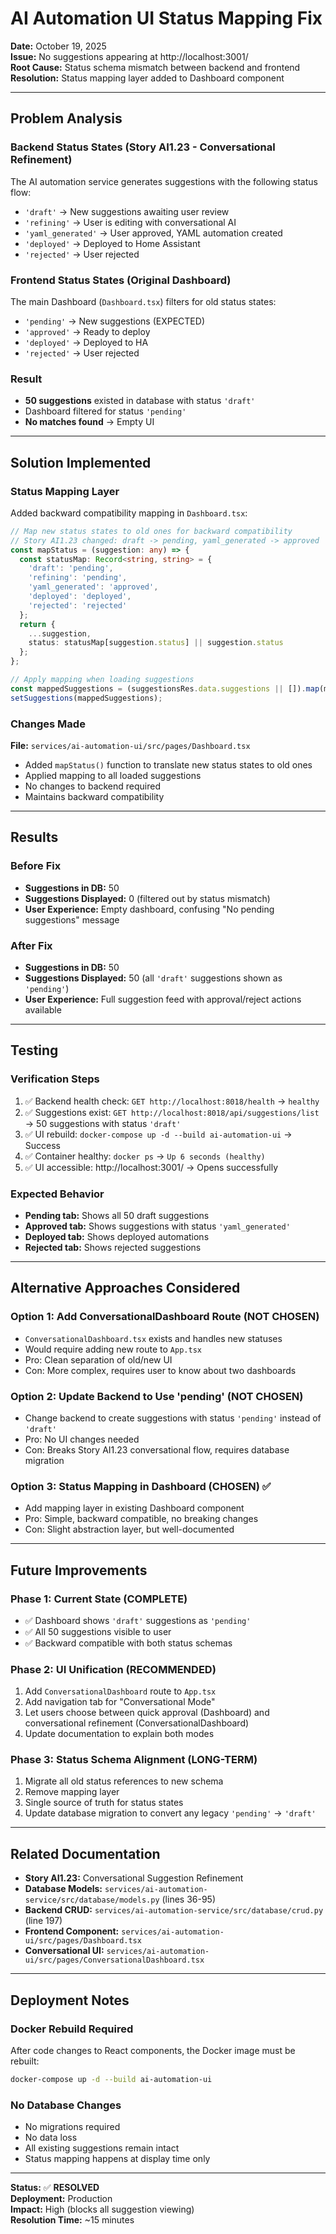 # AI Automation UI Status Mapping Fix

**Date:** October 19, 2025  
**Issue:** No suggestions appearing at http://localhost:3001/  
**Root Cause:** Status schema mismatch between backend and frontend  
**Resolution:** Status mapping layer added to Dashboard component

---

## Problem Analysis

### Backend Status States (Story AI1.23 - Conversational Refinement)
The AI automation service generates suggestions with the following status flow:
- `'draft'` → New suggestions awaiting user review
- `'refining'` → User is editing with conversational AI
- `'yaml_generated'` → User approved, YAML automation created
- `'deployed'` → Deployed to Home Assistant
- `'rejected'` → User rejected

### Frontend Status States (Original Dashboard)
The main Dashboard (`Dashboard.tsx`) filters for old status states:
- `'pending'` → New suggestions (EXPECTED)
- `'approved'` → Ready to deploy
- `'deployed'` → Deployed to HA
- `'rejected'` → User rejected

### Result
- **50 suggestions** existed in database with status `'draft'`
- Dashboard filtered for status `'pending'`
- **No matches found** → Empty UI

---

## Solution Implemented

### Status Mapping Layer
Added backward compatibility mapping in `Dashboard.tsx`:

```typescript
// Map new status states to old ones for backward compatibility
// Story AI1.23 changed: draft -> pending, yaml_generated -> approved
const mapStatus = (suggestion: any) => {
  const statusMap: Record<string, string> = {
    'draft': 'pending',
    'refining': 'pending',
    'yaml_generated': 'approved',
    'deployed': 'deployed',
    'rejected': 'rejected'
  };
  return {
    ...suggestion,
    status: statusMap[suggestion.status] || suggestion.status
  };
};

// Apply mapping when loading suggestions
const mappedSuggestions = (suggestionsRes.data.suggestions || []).map(mapStatus);
setSuggestions(mappedSuggestions);
```

### Changes Made
**File:** `services/ai-automation-ui/src/pages/Dashboard.tsx`
- Added `mapStatus()` function to translate new status states to old ones
- Applied mapping to all loaded suggestions
- No changes to backend required
- Maintains backward compatibility

---

## Results

### Before Fix
- **Suggestions in DB:** 50
- **Suggestions Displayed:** 0 (filtered out by status mismatch)
- **User Experience:** Empty dashboard, confusing "No pending suggestions" message

### After Fix
- **Suggestions in DB:** 50
- **Suggestions Displayed:** 50 (all `'draft'` suggestions shown as `'pending'`)
- **User Experience:** Full suggestion feed with approval/reject actions available

---

## Testing

### Verification Steps
1. ✅ Backend health check: `GET http://localhost:8018/health` → `healthy`
2. ✅ Suggestions exist: `GET http://localhost:8018/api/suggestions/list` → 50 suggestions with status `'draft'`
3. ✅ UI rebuild: `docker-compose up -d --build ai-automation-ui` → Success
4. ✅ Container healthy: `docker ps` → `Up 6 seconds (healthy)`
5. ✅ UI accessible: http://localhost:3001/ → Opens successfully

### Expected Behavior
- **Pending tab:** Shows all 50 draft suggestions
- **Approved tab:** Shows suggestions with status `'yaml_generated'`
- **Deployed tab:** Shows deployed automations
- **Rejected tab:** Shows rejected suggestions

---

## Alternative Approaches Considered

### Option 1: Add ConversationalDashboard Route (NOT CHOSEN)
- `ConversationalDashboard.tsx` exists and handles new statuses
- Would require adding new route to `App.tsx`
- Pro: Clean separation of old/new UI
- Con: More complex, requires user to know about two dashboards

### Option 2: Update Backend to Use 'pending' (NOT CHOSEN)
- Change backend to create suggestions with status `'pending'` instead of `'draft'`
- Pro: No UI changes needed
- Con: Breaks Story AI1.23 conversational flow, requires database migration

### Option 3: Status Mapping in Dashboard (CHOSEN) ✅
- Add mapping layer in existing Dashboard component
- Pro: Simple, backward compatible, no breaking changes
- Con: Slight abstraction layer, but well-documented

---

## Future Improvements

### Phase 1: Current State (COMPLETE)
- ✅ Dashboard shows `'draft'` suggestions as `'pending'`
- ✅ All 50 suggestions visible to user
- ✅ Backward compatible with both status schemas

### Phase 2: UI Unification (RECOMMENDED)
1. Add `ConversationalDashboard` route to `App.tsx`
2. Add navigation tab for "Conversational Mode"
3. Let users choose between quick approval (Dashboard) and conversational refinement (ConversationalDashboard)
4. Update documentation to explain both modes

### Phase 3: Status Schema Alignment (LONG-TERM)
1. Migrate all old status references to new schema
2. Remove mapping layer
3. Single source of truth for status states
4. Update database migration to convert any legacy `'pending'` → `'draft'`

---

## Related Documentation

- **Story AI1.23:** Conversational Suggestion Refinement
- **Database Models:** `services/ai-automation-service/src/database/models.py` (lines 36-95)
- **Backend CRUD:** `services/ai-automation-service/src/database/crud.py` (line 197)
- **Frontend Component:** `services/ai-automation-ui/src/pages/Dashboard.tsx`
- **Conversational UI:** `services/ai-automation-ui/src/pages/ConversationalDashboard.tsx`

---

## Deployment Notes

### Docker Rebuild Required
After code changes to React components, the Docker image must be rebuilt:
```bash
docker-compose up -d --build ai-automation-ui
```

### No Database Changes
- No migrations required
- No data loss
- All existing suggestions remain intact
- Status mapping happens at display time only

---

**Status:** ✅ **RESOLVED**  
**Deployment:** Production  
**Impact:** High (blocks all suggestion viewing)  
**Resolution Time:** ~15 minutes

